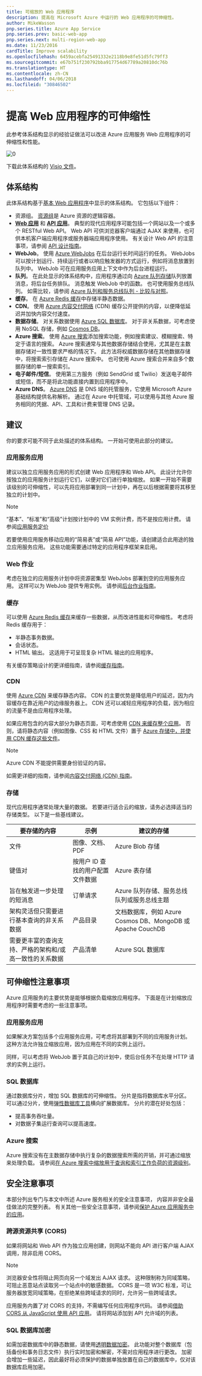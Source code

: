 ```yaml
---
title: 可缩放的 Web 应用程序
description: 提高在 Microsoft Azure 中运行的 Web 应用程序的可伸缩性。
author: MikeWasson
pnp.series.title: Azure App Service
pnp.series.prev: basic-web-app
pnp.series.next: multi-region-web-app
ms.date: 11/23/2016
cardTitle: Improve scalability
ms.openlocfilehash: 6459acebfa25491332e2118b9e8fe51d5fc79ff3
ms.sourcegitcommit: e67b751f230792bba917754d67789a20810dc76b
ms.translationtype: HT
ms.contentlocale: zh-CN
ms.lasthandoff: 04/06/2018
ms.locfileid: "30846502"
---
```

# <a name="improve-scalability-in-a-web-application"></a>提高 Web 应用程序的可伸缩性

此参考体系结构显示的经验证做法可以改进 Azure 应用服务 Web 应用程序的可伸缩性和性能。

![[0]][0]

下载此体系结构的 [Visio 文件][visio-download]。

## <a name="architecture"></a>体系结构  

此体系结构基于[基本 Web 应用程序][basic-web-app]中显示的体系结构。 它包括以下组件：

* 资源组。 [资源组][resource-group]是 Azure 资源的逻辑容器。
* **[Web 应用][app-service-web-app]** 和 **[API 应用][app-service-api-app]**。 典型的现代应用程序可能包括一个网站以及一个或多个 RESTful Web API。 Web API 可供浏览器客户端通过 AJAX 来使用，也可供本机客户端应用程序或服务器端应用程序使用。 有关设计 Web API 的注意事项，请参阅 [API 设计指南][api-guidance]。    
* **WebJob**。 使用 [Azure WebJobs][webjobs] 在后台运行长时间运行的任务。 WebJobs 可以按计划运行、持续运行或者以响应触发器的方式运行，例如将消息放置到队列中。 WebJob 可在应用服务应用上下文中作为后台进程运行。
* **队列**。 在此处显示的体系结构中，应用程序通过向 [Azure 队列存储][queue-storage]队列放置消息，将后台任务排队。 消息触发 WebJob 中的函数。 也可使用服务总线队列。 如需比较，请参阅 [Azure 队列和服务总线队列 - 比较与对照][queues-compared]。
* **缓存**。 在 [Azure Redis 缓存][azure-redis]中存储半静态数据。  
* <strong>CDN</strong>。 使用 [Azure 内容交付网络][azure-cdn] (CDN) 缓存公开提供的内容，以便降低延迟并加快内容交付速度。
* **数据存储**。 对关系数据使用 [Azure SQL 数据库][sql-db]。 对于非关系数据，可考虑使用 NoSQL 存储，例如 [Cosmos DB][cosmosdb]。
* **Azure 搜索**。 使用 [Azure 搜索][azure-search]添加搜索功能，例如搜索建议、模糊搜索、特定于语言的搜索。 Azure 搜索通常与其他数据存储结合使用，尤其是在主数据存储对一致性要求严格的情况下。 此方法将权威数据存储在其他数据存储中，将搜索索引存储在 Azure 搜索中。 也可使用 Azure 搜索合并来自多个数据存储的单一搜索索引。  
* **电子邮件/短信**。 使用第三方服务（例如 SendGrid 或 Twilio）发送电子邮件或短信，而不是将此功能直接内置到应用程序中。
* **Azure DNS**。 [Azure DNS][azure-dns] 是 DNS 域的托管服务，它使用 Microsoft Azure 基础结构提供名称解析。 通过在 Azure 中托管域，可以使用与其他 Azure 服务相同的凭据、API、工具和计费来管理 DNS 记录。

## <a name="recommendations"></a>建议

你的要求可能不同于此处描述的体系结构。 一开始可使用此部分的建议。

### <a name="app-service-apps"></a>应用服务应用
建议以独立应用服务应用的形式创建 Web 应用程序和 Web API。 此设计允许你按独立的应用服务计划运行它们，以便对它们进行单独缩放。 如果一开始不需要该级别的可伸缩性，可以先将应用部署到同一计划中，再在以后根据需要将其移至独立的计划中。

> [!NOTE]
> “基本”、“标准”和“高级”计划按计划中的 VM 实例计费，而不是按应用计费。 请参阅[应用服务定价][app-service-pricing]
> 
> 

若要使用应用服务移动应用的“简易表”或“简易 API”功能，请创建适合此用途的独立应用服务应用。  这些功能需要通过特定的应用程序框架来启用。

### <a name="webjobs"></a>Web 作业
考虑在独立的应用服务计划中将资源密集型 WebJobs 部署到空的应用服务应用。 这样可以为 WebJob 提供专用实例。 请参阅[后台作业指南][webjobs-guidance]。  

### <a name="cache"></a>缓存
可以使用 [Azure Redis 缓存][azure-redis]来缓存一些数据，从而改进性能和可伸缩性。 考虑将 Redis 缓存用于：

* 半静态事务数据。
* 会话状态。
* HTML 输出。 这适用于可呈现复杂 HTML 输出的应用程序。

有关缓存策略设计的更详细指南，请参阅[缓存指南][caching-guidance]。

### <a name="cdn"></a>CDN
使用 [Azure CDN][azure-cdn] 来缓存静态内容。 CDN 的主要优势是降低用户的延迟，因为内容缓存在靠近用户的边缘服务器上。 CDN 还可以减轻应用程序的负载，因为相应的流量不是由应用程序处理。

如果应用包含的内容大部分为静态页面，可考虑使用 [CDN 来缓存整个应用][cdn-app-service]。 否则，请将静态内容（例如图像、CSS 和 HTML 文件）置于 [Azure 存储中，并使用 CDN 缓存这些文件][cdn-storage-account]。

> [!NOTE]
> Azure CDN 不能提供需要身份验证的内容。
> 
> 

如需更详细的指南，请参阅[内容交付网络 (CDN) 指南][cdn-guidance]。

### <a name="storage"></a>存储
现代应用程序通常处理大量的数据。 若要进行适合云的缩放，请务必选择适当的存储类型。 以下是一些基线建议。 

| 要存储的内容 | 示例 | 建议的存储 |
| --- | --- | --- |
| 文件 |图像、文档、PDF |Azure Blob 存储 |
| 键值对 |按用户 ID 查找的用户配置文件数据 |Azure 表存储 |
| 旨在触发进一步处理的短消息 |订单请求 |Azure 队列存储、服务总线队列或服务总线主题 |
| 架构灵活但只需要进行基本查询的非关系数据 |产品目录 |文档数据库，例如 Azure Cosmos DB、MongoDB 或 Apache CouchDB |
| 需要更丰富的查询支持、严格的架构和/或高一致性的关系数据 |产品清单 |Azure SQL 数据库 |

## <a name="scalability-considerations"></a>可伸缩性注意事项

Azure 应用服务的主要优势是能够根据负载缩放应用程序。 下面是在计划缩放应用程序时需要考虑的一些注意事项。

### <a name="app-service-app"></a>应用服务应用
如果解决方案包括多个应用服务应用，可考虑将其部署到不同的应用服务计划。 这种方法允许独立缩放应用，因为应用在不同的实例上运行。 

同样，可以考虑将 WebJob 置于其自己的计划中，使后台任务不在处理 HTTP 请求的实例上运行。  

### <a name="sql-database"></a>SQL 数据库
通过数据库分片，增加 SQL 数据库的可伸缩性。 分片是指将数据库水平分区。 可以通过分片，使用[弹性数据库工具][sql-elastic]横向扩展数据库。 分片的潜在好处包括：

- 提高事务吞吐量。
- 对数据子集运行查询可以提高速度。

### <a name="azure-search"></a>Azure 搜索
Azure 搜索没有在主数据存储中执行复杂的数据搜索所需的开销，并可通过缩放来处理负载。 请参阅[在 Azure 搜索中缩放用于查询和索引工作负荷的资源级别][azure-search-scaling]。

## <a name="security-considerations"></a>安全注意事项
本部分列出专门与本文中所述 Azure 服务相关的安全注意事项， 内容并非安全最佳做法的完整列表。 有关其他一些安全注意事项，请参阅[保护 Azure 应用服务中的应用][app-service-security]。

### <a name="cross-origin-resource-sharing-cors"></a>跨源资源共享 (CORS)
如果将网站和 Web API 作为独立应用创建，则网站不能向 API 进行客户端 AJAX 调用，除非启用 CORS。

> [!NOTE]
> 浏览器安全性将阻止网页向另一个域发出 AJAX 请求。 这种限制称为同域策略，可阻止恶意站点读取另一个站点中的敏感数据。 CORS 是一项 W3C 标准，可让服务器放宽同域策略，在拒绝某些跨域请求的同时，允许另一些跨域请求。
> 
> 

应用服务内置了对 CORS 的支持，不需编写任何应用程序代码。 请参阅[借助 CORS 从 JavaScript 使用 API 应用][cors]。 请将网站添加到 API 允许域的列表。

### <a name="sql-database-encryption"></a>SQL 数据库加密
如需加密数据库中的静态数据，请使用[透明数据加密][sql-encryption]。 此功能对整个数据库（包括备份和事务日志文件）执行实时加密和解密，不需对应用程序进行更改。 加密会增加一些延迟，因此最好将必须保护的数据单独放置在自己的数据库中，仅对该数据库启用加密。  
  

<!-- links -->

[api-guidance]: ../../best-practices/api-design.md
[app-service-security]: /azure/app-service-web/web-sites-security
[app-service-web-app]: /azure/app-service-web/app-service-web-overview
[app-service-api-app]: /azure/app-service-api/app-service-api-apps-why-best-platform
[app-service-pricing]: https://azure.microsoft.com/pricing/details/app-service/
[azure-cdn]: https://azure.microsoft.com/services/cdn/
[azure-dns]: /azure/dns/dns-overview
[azure-redis]: https://azure.microsoft.com/services/cache/
[azure-search]: https://azure.microsoft.com/documentation/services/search/
[azure-search-scaling]: /azure/search/search-capacity-planning
[background-jobs]: ../../best-practices/background-jobs.md
[basic-web-app]: basic-web-app.md
[basic-web-app-scalability]: basic-web-app.md#scalability-considerations
[caching-guidance]: ../../best-practices/caching.md
[cdn-app-service]: /azure/app-service-web/cdn-websites-with-cdn
[cdn-storage-account]: /azure/cdn/cdn-create-a-storage-account-with-cdn
[cdn-guidance]: ../../best-practices/cdn.md
[cors]: /azure/app-service-api/app-service-api-cors-consume-javascript
[cosmosdb]: /azure/cosmos-db/
[queue-storage]: /azure/storage/storage-dotnet-how-to-use-queues
[queues-compared]: /azure/service-bus-messaging/service-bus-azure-and-service-bus-queues-compared-contrasted
[resource-group]: /azure/azure-resource-manager/resource-group-overview#resource-groups
[sql-db]: https://azure.microsoft.com/documentation/services/sql-database/
[sql-elastic]: /azure/sql-database/sql-database-elastic-scale-introduction
[sql-encryption]: https://msdn.microsoft.com/library/dn948096.aspx
[tm]: https://azure.microsoft.com/services/traffic-manager/
[visio-download]: https://archcenter.blob.core.windows.net/cdn/app-service-reference-architectures.vsdx
[web-app-multi-region]: ./multi-region.md
[webjobs-guidance]: ../../best-practices/background-jobs.md
[webjobs]: /azure/app-service/app-service-webjobs-readme
[0]: ./images/scalable-web-app.png "Azure 中改进了可伸缩性的 Web 应用程序"
